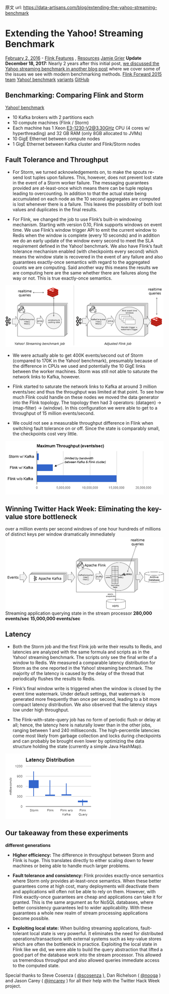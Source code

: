 原文 url:	https://data-artisans.com/blog/extending-the-yahoo-streaming-benchmark

# Extending the Yahoo! Streaming Benchmark

[February 2, 2016](https://data-artisans.com/blog/2016/02/02) - [Flink Features](https://data-artisans.com/blog/category/flink-features) , [Resources](https://data-artisans.com/blog/category/resources)
[Jamie Grier](https://data-artisans.com/blog/author/jamie)
**Update December 18, 2017:**  Nearly 2 years after this initial post, [we discussed the Yahoo streaming benchmark in another blog post](https://data-artisans.com/blog/curious-case-broken-benchmark-revisiting-apache-flink-vs-databricks-runtime) where we cover some of the issues we see with modern benchmarking methods.
[Flink Forward 2015](http://flink-forward.org/)
[team](https://twitter.com/jamiegrier/status/678018199569350656)
[Yahoo! benchmark](http://yahooeng.tumblr.com/post/135321837876/benchmarking-streaming-computation-engines-at)
[variants](https://github.com/dataArtisans/yahoo-streaming-benchmark)
[GitHub](https://github.com/dataArtisans/yahoo-streaming-benchmark)

## Benchmarking: Comparing Flink and Storm

[Yahoo! benchmark](http://yahooeng.tumblr.com/post/135321837876/benchmarking-streaming-computation-engines-at)

- 10 Kafka brokers with 2 partitions each
- 10 compute machines (Flink / Storm)
- Each machine has 1 Xeon E3-1230-V2@3.30GHz CPU (4 cores w/ hyperthreading) and 32 GB RAM (only 8GB allocated to JVMs)
- 10 GigE Ethernet between compute nodes
- 1 GigE Ethernet between Kafka cluster and Flink/Storm nodes


## Fault Tolerance and Throughput


- For Storm, we turned acknowledgements on, to make the spouts re-send lost tuples upon failures. This, however, does not prevent lost state in the event of a Storm worker failure. The messaging guarantees provided are at-least-once which means there can be tuple replays leading to overcounting. In addition to that the actual state being accumulated on each node as the 10 second aggregates are computed is lost whenever there is a failure. This leaves the possibility of both lost values and duplicates in the final results.


- For Flink, we changed the job to use Flink’s built-in windowing mechanism. Starting with version 0.10, Flink supports windows on event time. We use Flink’s window trigger API to emit the current window to Redis when the window is complete (every 10 seconds) and in addition we do an early update of the window every second to meet the SLA requirement defined in the Yahoo! benchmark. We also have Flink’s fault tolerance mechanism enabled (with checkpoints every second) which means the window state is recovered in the event of any failure and also guarantees exactly-once semantics with regard to the aggregated counts we are computing. Said another way this means the results we are computing here are the same whether there are failures along the way or not. This is true exactly-once semantics.

[![comparison](./pics/comparison.png)](https://data-artisans.com/wp-content/uploads/2016/02/comparison.png)

- We were actually able to get 400K events/second out of Storm (compared to 170K in the Yahoo! benchmark), presumably because of the difference in CPUs we used and potentially the 10 GigE links between the worker machines. Storm was still not able to saturate the network links to Kafka, however.


- Flink started to saturate the network links to Kafka at around 3 million events/sec and thus the throughput was limited at that point. To see how much Flink could handle on these nodes we moved the data generator into the Flink topology. The topology then had 3 operators: (datagen) -> (map-filter) -> (window). In this configuration we were able to get to a throughput of 15 million events/second.


- We could not see a measurable throughput difference in Flink when switching fault tolerance on or off. Since the state is comparably small, the checkpoints cost very little.

![Throughput comparison](./pics/image00.png)

## Winning Twitter Hack Week: Eliminating the key-value store bottleneck

over a million events per second
windows of one hour
hundreds of millions of distinct keys per window
dramatically
immediately
[![image03](./pics/image03.png)](https://data-artisans.com/wp-content/uploads/2016/02/image03.png)
Streaming application querying state in the stream processor
**280,000 events/sec**
**15,000,000 events/sec**

## Latency


- Both the Storm job and the first Flink job write their results to Redis, and latencies are analyzed with the same formula and scripts as in the Yahoo! streaming benchmark. The scripts only see the final write of a window to Redis. We measured a comparable latency distribution for Storm as the one reported in the Yahoo! streaming benchmark. The majority of the latency is caused by the delay of the thread that periodically flushes the results to Redis.


- Flink’s final window write is triggered when the window is closed by the event time watermark. Under default settings, that watermark is generated more frequently than once per second, leading to a bit more compact latency distribution. We also observed that the latency stays low under high throughput.


- The Flink-with-state-query job has no form of periodic flush or delay at all; hence, the latency here is naturally lower than in the other jobs, ranging between 1 and 240 milliseconds. The high-percentile latencies come most likely from garbage collection and locks during checkpoints and can probably be brought even lower by optimizing the data structure holding the state (currently a simple Java HashMap).

[![image02](./pics/image02.png)](https://data-artisans.com/wp-content/uploads/2016/02/image02.png)

## Our takeaway from these experiments

**different generations**

- **Higher efficiency:**  The difference in throughput between Storm and Flink is huge. This translates directly to either scaling down to fewer machines or being able to handle much larger problems.


- **Fault tolerance and consistency:** Flink provides exactly-once semantics where Storm only provides at-least-once semantics. When these better guarantees come at high cost, many deployments will deactivate them and applications will often not be able to rely on them. However, with Flink exactly-once guarantees are cheap and applications can take it for granted. This is the same argument as for NoSQL databases, where better consistency guarantees led to wider applicability. With these guarantees a whole new realm of stream processing applications become possible.


- **Exploiting local state:**  When building streaming applications, fault-tolerant local state is very powerful. It eliminates the need for distributed operations/transactions with external systems such as key-value stores which are often the bottleneck in practice. Exploiting the local state in Flink like we did, we were able to build the query abstraction that lifted a good part of the database work into the stream processor. This allowed us tremendous throughput and also allowed queries immediate access to the computed state.

Special thanks to Steve Cosenza ( [@scosenza](https://twitter.com/scosenza) ), Dan Richelson ( [@nooga](https://twitter.com/nooga) ) and Jason Carey ( [@jmcarey](https://twitter.com/jmcarey) ) for all their help with the Twitter Hack Week project.